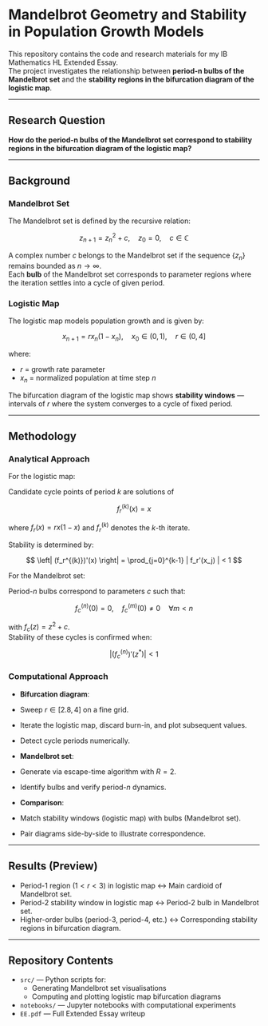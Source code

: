 # Mandelbrot Geometry and Stability in Population Growth Models

This repository contains the code and research materials for my IB Mathematics HL Extended Essay.  
The project investigates the relationship between **period-n bulbs of the Mandelbrot set** and the **stability regions in the bifurcation diagram of the logistic map**.

---

## Research Question

**How do the period-n bulbs of the Mandelbrot set correspond to stability regions in the bifurcation diagram of the logistic map?**

---

## Background

### Mandelbrot Set

The Mandelbrot set is defined by the recursive relation:

$$
z_{n+1} = z_n^2 + c, \quad z_0 = 0, \quad c \in \mathbb{C}
$$

A complex number $c$ belongs to the Mandelbrot set if the sequence $\{z_n\}$ remains bounded as $n \to \infty$.  
Each **bulb** of the Mandelbrot set corresponds to parameter regions where the iteration settles into a cycle of given period.

### Logistic Map

The logistic map models population growth and is given by:

$$
x_{n+1} = r x_n (1 - x_n), \quad x_0 \in (0,1), \quad r \in (0,4]
$$

where:
- $r$ = growth rate parameter  
- $x_n$ = normalized population at time step $n$

The bifurcation diagram of the logistic map shows **stability windows** — intervals of $r$ where the system converges to a cycle of fixed period.

---

## Methodology

### Analytical Approach

For the logistic map:

Candidate cycle points of period $k$ are solutions of

$$
f_r ^{(k)}(x) = x
$$

where $f_r(x) = r x (1-x)$ and $f_r^{(k)}$ denotes the $k$-th iterate.

Stability is determined by:

$$
\left| (f_r^{(k)})'(x) \right| = \prod_{j=0}^{k-1} | f_r'(x_j) | < 1
$$

For the Mandelbrot set:

Period-$n$ bulbs correspond to parameters $c$ such that:

$$
f_c^{(n)}(0) = 0, \quad f_c^{(m)}(0) \neq 0 \quad \forall m < n
$$

with $f_c(z) = z^2 + c$.  
Stability of these cycles is confirmed when:

$$
\left| (f_c^{(n)})'(z^*) \right| < 1
$$

### Computational Approach

- **Bifurcation diagram**:
- Sweep $r \in [2.8, 4]$ on a fine grid.
- Iterate the logistic map, discard burn-in, and plot subsequent values.
- Detect cycle periods numerically.

- **Mandelbrot set**:
- Generate via escape-time algorithm with $R = 2$.
- Identify bulbs and verify period-$n$ dynamics.

- **Comparison**:
- Match stability windows (logistic map) with bulbs (Mandelbrot set).
- Pair diagrams side-by-side to illustrate correspondence.

---

## Results (Preview)

- Period-1 region ($1 < r < 3$) in logistic map ↔ Main cardioid of Mandelbrot set.  
- Period-2 stability window in logistic map ↔ Period-2 bulb in Mandelbrot set.  
- Higher-order bulbs (period-3, period-4, etc.) ↔ Corresponding stability regions in bifurcation diagram.

---

## Repository Contents

- `src/` — Python scripts for:
  - Generating Mandelbrot set visualisations
  - Computing and plotting logistic map bifurcation diagrams
- `notebooks/` — Jupyter notebooks with computational experiments
- `EE.pdf` — Full Extended Essay writeup


